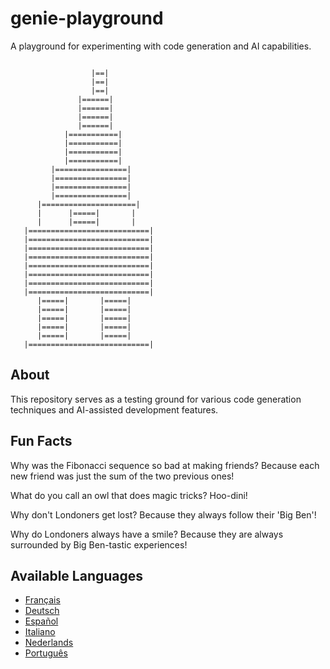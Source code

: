 # genie-playground

A playground for experimenting with code generation and AI capabilities.

```
                      
                  |==|
                  |==|
                  |==|
               |======|
               |======|
               |======|
               |======|
            |===========|
            |===========|
            |===========|
            |===========|
         |================|
         |================|
         |================|
         |================|
      |=====================|
      |      |=====|       |
      |      |=====|       |
   |===========================|
   |===========================|
   |===========================|
   |===========================|
   |===========================|
   |===========================|
   |===========================|
   |===========================|
      |=====|       |=====|
      |=====|       |=====|
      |=====|       |=====|
      |=====|       |=====|
      |=====|       |=====|
   |===========================|
```

## About

This repository serves as a testing ground for various code generation techniques and AI-assisted development features.

## Fun Facts

Why was the Fibonacci sequence so bad at making friends?
Because each new friend was just the sum of the two previous ones!

What do you call an owl that does magic tricks? Hoo-dini!

Why don't Londoners get lost? Because they always follow their 'Big Ben'!

Why do Londoners always have a smile? Because they are always surrounded by Big Ben-tastic experiences!

## Available Languages

- [Français](README.fr.md)
- [Deutsch](README.de.md)
- [Español](README.es.md)
- [Italiano](README.it.md)
- [Nederlands](README.nl.md)
- [Português](README.pt.md)
